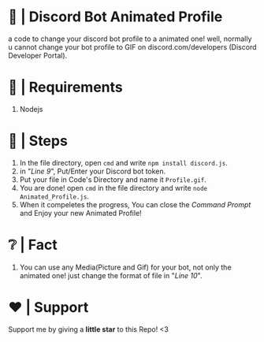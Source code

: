 # 🤖 | Discord Bot Animated Profile
a code to change your discord bot profile to a animated one! well, normally u cannot change your bot profile to GIF on discord.com/developers (Discord Developer Portal).
# 🚧 | Requirements
1. Nodejs
# 👞 | Steps
1. In the file directory, open ```cmd``` and write ```npm install discord.js```.
2. in "_Line 9_", Put/Enter your Discord bot token.
3. Put your file in Code's Directory and name it ```Profile.gif```.
4. You are done! open ```cmd``` in the file directory and write ```node Animated_Profile.js```.
5. When it compeletes the progress, You can close the _Command Prompt_ and Enjoy your new Animated Profile!
# ❔ | Fact
1. You can use any Media(Picture and Gif) for your bot, not only the animated one! just change the format of file in "_Line 10_".
# ❤️ | Support
Support me by giving a **little star** to this Repo! <3
